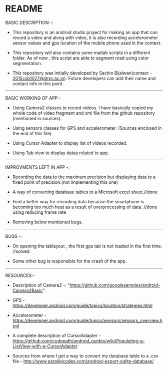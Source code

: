 # README #

BASIC DESCRIPTION -:

* This repository is an android studio project for making an app that can record a video and along with video, it is also recording accelerometer sensor values and gps location of the mobile phone used in the context.

* This repository will also contains some matlab scripts in a different folder. As of now , this script are able to segment road using color
	segmentation.

* This repository was initially developed by Sachin Bijalwan(contact - 2015csb1027@iitrpr.ac.in). Future developers can add their name and
	contact info in this point.

********************************************************************************************************************************

BASIC WORKING OF APP-:

* Using Camera2 classes to record videos. I have basically copied my whole code of video fragment and xml file from the github repository (mentioned in sources).

* Using sensors classes for GPS and accelerometer. (Sources enclosed in the end of this file).

* Using Cursor Adapter to display list of videos recorded.

* Using Tab view to display datas related to app.

**********************************************************************************************************************************

IMPROVMENTS LEFT IN APP -:

* Recording the data to the maximum precision but displaying data to a fixed point of precision.(not implementing this one)

* A way of converting database tables to a Microsoft excel sheet.//done

* Find a better way for recording data because the smartphone is becoming too much heat as a result of overprocessing of data. //done using reducing frame rate

* Removing below mentioned bugs.

***********************************************************************************************************************************

BUGS -:

* On opening the tablayout , the first gps tab is not loaded in the first time.	//solved

* Some other bug is responsible for the crash of the app.

************************************************************************************************************************************

RESOURCES:-

* Description of Camera2 -: "https://github.com/googlesamples/android-Camera2Basic".

* GPS - https://developer.android.com/guide/topics/location/strategies.html

* Accelerometer - https://developer.android.com/guide/topics/sensors/sensors_overview.html

* A complete description of CursorAdapter - https://github.com/codepath/android_guides/wiki/Populating-a-ListView-with-a-CursorAdapter

* Sources from where I got a way to convert my database table to a .csv file - http://www.parallelcodes.com/android-export-sqlite-database/

